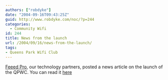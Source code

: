 ```yaml
---
authors: ["robdyke"]
date: "2004-09-16T09:43:25Z"
guid: http://www.robdyke.com/noc/?p=244
categories:
  - Community Wifi
id: 244
title: News from the launch
url: /2004/09/16/news-from-the-launch/
tags:
- Queens Park Wifi Club
---
```

[Feeed Pro](http://www.feeedpro.net/), our technology partners, posted a news article on the launch of the QPWC. You can read it [here](http://www.feeedpro.net/index.php?name=News&file=article&sid=2)